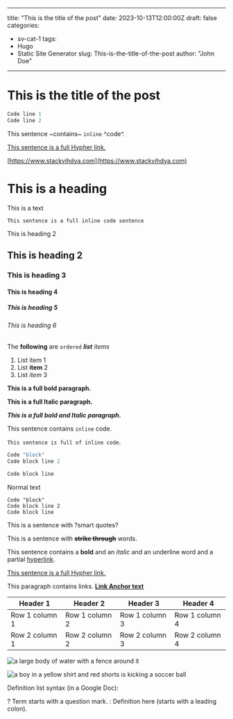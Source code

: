 
---
title: "This is the title of the post"
date: 2023-10-13T12:00:00Z
draft: false
categories:
  - sv-cat-1
tags:
  - Hugo
  - Static Site Generator
slug: This-is-the-title-of-the-post
author: "John Doe"
---

# This is the title of the post


```python
Code line 1
Code line 2
```


This sentence ~contains~ `inline` ^code^. 


[This sentence is a full Hypher link.](https://en.wikipedia.org/wiki/Hyperlink)

[https://www.stackvihdya.com](https://www.stackvihdya.com) 

# This is a heading

This is a text

```
This sentence is a full inline code sentence
```

This is heading 2
## This is heading 2
### This is heading 3
#### This is heading 4
##### This is heading 5
<h6>This is heading 6</h6>

The **following** are `ordered` ***list*** *items*
1. List item 1
2. List **item** 2
3. List *item* 3

**This is a full bold paragraph.**

**This is a full Italic paragraph.**

***This is a full bold and Italic paragraph.***

This sentence contains `inline` code. 




`This sentence is full of inline code`.

```python
Code "block"
Code block line 2

Code block line
```

Normal text

```
Code "block"
Code block line 2
Code block line
```

This is a sentence with ?smart quotes?

This is a sentence with **~~strike through~~** words.

This sentence contains a **bold** and an *italic* and an <span style="text - decoration: underline;">underline</span> word and a partial [hyperlink](https://en.wikipedia.org/wiki/HTTP). 

[This sentence is a full Hypher link.](https://en.wikipedia.org/wiki/Hyperlink)

This paragraph contains links. **[Link Anchor text](https://www.gdocstomarkdown.com/)**




| Header 1 | Header 2 | Header 3 | Header 4 |
| --- |  --- |  --- |  --- | 
| Row 1 column 1 | Row 1 column 2 | Row 1 column 3 | Row 1 column 4 |
| Row 2 column 1 | Row 2 column 2 | Row 2 column 3 | Row 2 column 4 |


![a large body of water with a fence around it](https://dt7uvbzmhs718.cloudfront.net/KXD-large-body-water-fence-around.jpeg "png image caption")

![a boy in a yellow shirt and red shorts is kicking a soccer ball](https://dt7uvbzmhs718.cloudfront.net/akH-boy-yellow-shirt-red-shorts-kicking-soccer-ball.jpeg)


Definition list syntax (in a Google Doc):? Term starts with a question mark.: Definition here (starts with a leading colon).